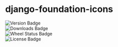 django-foundation-icons
=======================


![Version Badge](https://pypip.in/v/django-foundation-icons/badge.png)  
![Downloads Badge](https://pypip.in/d/django-foundation-icons/badge.png)  
![Wheel Status Badge](https://pypip.in/wheel/django-foundation-icons/badge.png)  
![License Badge](https://pypip.in/license/django-foundation-icons/badge.png)  
